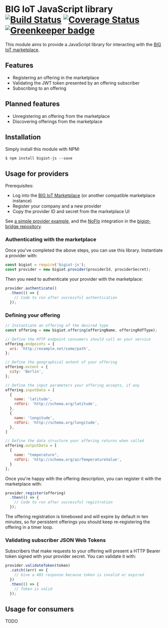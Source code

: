 BIG IoT JavaScript library [![Build Status](https://travis-ci.org/flowhub/bigiot-js.svg?branch=master)](https://travis-ci.org/flowhub/bigiot-js) [![Coverage Status](https://coveralls.io/repos/github/flowhub/bigiot-js/badge.svg)](https://coveralls.io/github/flowhub/bigiot-js) [![Greenkeeper badge](https://badges.greenkeeper.io/flowhub/bigiot-js.svg)](https://greenkeeper.io/)
==========================

This module aims to provide a JavaScript library for interacting with the [BIG IoT marketplace](https://market.big-iot.org/).

## Features

* Registering an offering in the marketplace
* Validating the JWT token presented by an offering subscriber
* Subscribing to an offering

## Planned features

* Unregistering an offering from the marketplace
* Discovering offerings from the marketplace

## Installation

Simply install this module with NPM:

```shell
$ npm install bigiot-js --save
```

## Usage for providers

Prerequisites:

* Log into the [BIG IoT Marketplace](https://market.big-iot.org) (or another compatible marketplace instance)
* Register your company and a new provider
* Copy the provider ID and secret from the marketplace UI

See [a simple provider example](https://github.com/flowhub/bigiot-js/blob/master/example/provider.js), and the [NoFlo](https://noflojs.org) integration in the [bigiot-bridge repository](https://github.com/flowhub/bigiot-bridge).

### Authenticating with the marketplace

Once you've completed the above steps, you can use this library. Instantiate a provider with:

```javascript
const bigiot = require('bigiot-js');
const provider = new bigiot.provider(providerId, providerSecret);
```

Then you need to authenticate your provider with the marketplace:

```javascript
provider.authenticate()
  .then(() => {
    // Code to run after successful authentication
  });
```

### Defining your offering

```javascript
// Instantiate an offering of the desired type
const offering = new bigiot.offering(offeringName, offeringRdfType);

// Define the HTTP endpoint consumers should call on your service
offering.endpoints = {
  uri: 'http://example.net/some/path',
};

// Define the geographical extent of your offering
offering.extent = {
  city: 'Berlin',
};

// Define the input parameters your offering accepts, if any
offering.inputData = [
  {
    name: 'latitude',
    rdfUri: 'http://schema.org/latitude',
  },
  {
    name: 'longitude',
    rdfUri: 'http://schema.org/longitude',
  },
]

// Define the data structure your offering returns when called
offering.outputData = [
  {
    name: "temperature",
    rdfUri: 'http://schema.org/airTemperatureValue',
  }
];
```

Once you're happy with the offering description, you can register it with the marketplace with:

```javascript
provider.register(offering)
  .then(() => {
    // Code to run after successful registration
  });
```

The offering registration is timeboxed and will expire by default in ten minutes, so for persistent offerings you should keep re-registering the offering in a timer loop.

### Validating subscriber JSON Web Tokens

Subscribers that make requests to your offering will present a HTTP Bearer token signed with your provider secret. You can validate it with:

```javascript
provider.validateToken(token)
  .catch((err) => {
    // Give a 403 response because token is invalid or expired
  })
  .then(() => {
    // Token is valid
  });
```

## Usage for consumers

TODO
